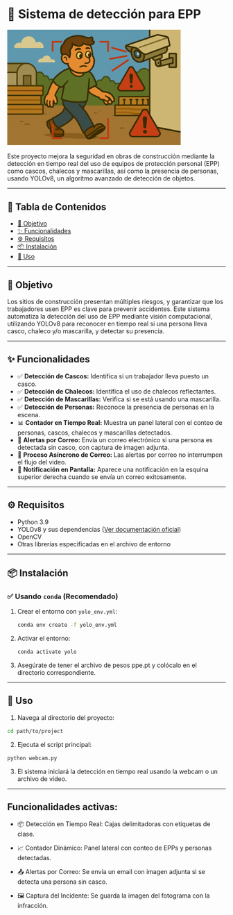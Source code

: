 # 🦺 Sistema de detección para EPP

<img src="Visuals/epp.png" alt="Header Image" width="400"/>


Este proyecto mejora la seguridad en obras de construcción mediante la detección en tiempo real del uso de equipos de protección personal (EPP) como cascos, chalecos y mascarillas, así como la presencia de personas, usando YOLOv8, un algoritmo avanzado de detección de objetos.

---

## 📌 Tabla de Contenidos

- [🎯 Objetivo](#-objetivo)
- [✨ Funcionalidades](#-funcionalidades)
- [⚙️ Requisitos](#️-requisitos)
- [📦 Instalación](#-instalación)
- [🚀 Uso](#-uso)

---

## 🎯 Objetivo

Los sitios de construcción presentan múltiples riesgos, y garantizar que los trabajadores usen EPP es clave para prevenir accidentes. Este sistema automatiza la detección del uso de EPP mediante visión computacional, utilizando YOLOv8 para reconocer en tiempo real si una persona lleva casco, chaleco y/o mascarilla, y detectar su presencia.

---

## ✨ Funcionalidades

- ✅ **Detección de Cascos:** Identifica si un trabajador lleva puesto un casco.
- ✅ **Detección de Chalecos:** Identifica el uso de chalecos reflectantes.
- ✅ **Detección de Mascarillas:** Verifica si se está usando una mascarilla.
- ✅ **Detección de Personas:** Reconoce la presencia de personas en la escena.
- 📊 **Contador en Tiempo Real:** Muestra un panel lateral con el conteo de personas, cascos, chalecos y mascarillas detectados.
- 📩 **Alertas por Correo:** Envía un correo electrónico si una persona es detectada sin casco, con captura de imagen adjunta.
- 🔄 **Proceso Asíncrono de Correo:** Las alertas por correo no interrumpen el flujo del video.
- 📨 **Notificación en Pantalla:** Aparece una notificación en la esquina superior derecha cuando se envía un correo exitosamente.

---

## ⚙️ Requisitos

- Python 3.9
- YOLOv8 y sus dependencias ([Ver documentación oficial](https://docs.ultralytics.com))
- OpenCV
- Otras librerías especificadas en el archivo de entorno

---

## 📦 Instalación

### ✅ Usando `conda` (Recomendado)

1. Crear el entorno con `yolo_env.yml`:

   ```bash
   conda env create -f yolo_env.yml
   ```
2. Activar el entorno:
    ```bash
    conda activate yolo
    ```
3. Asegúrate de tener el archivo de pesos ppe.pt y colócalo en el directorio correspondiente.

---
## 🚀 Uso

1. Navega al directorio del proyecto:

```bash
cd path/to/project
```

2. Ejecuta el script principal:

```bash
python webcam.py
```

3. El sistema iniciará la detección en tiempo real usando la webcam o un archivo de video.

---

## Funcionalidades activas:

- 📦 Detección en Tiempo Real: Cajas delimitadoras con etiquetas de clase.

- 📈 Contador Dinámico: Panel lateral con conteo de EPPs y personas detectadas.

- 📤 Alertas por Correo: Se envía un email con imagen adjunta si se detecta una persona sin casco.

- 🖼️ Captura del Incidente: Se guarda la imagen del fotograma con la infracción.
